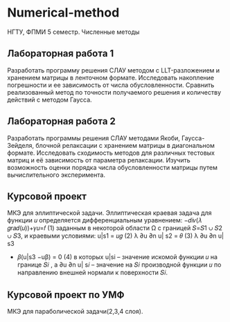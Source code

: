 # Numerical-method
НГТУ, ФПМИ 5 семестр. Численные методы

## Лабораторная работа 1
Разработать программу решения СЛАУ методом с LLT-разложением и хранением матрицы в ленточном формате. Исследовать накопление погрешности и ее зависимость от числа обусловленности. Сравнить реализованный метод по точности получаемого решения и количеству действий с методом Гаусса.

## Лабораторная работа 2
Разработать программы решения СЛАУ методами Якоби, Гаусса-Зейделя, блочной релаксации с хранением матрицы в диагональном формате. Исследовать сходимость методов для различных тестовых матриц и её зависимость от параметра релаксации. Изучить возможность оценки порядка числа обусловленности матрицы путем вычислительного эксперимента.


## Курсовой проект
МКЭ для эллиптической задачи. 
Эллиптическая краевая задача для функции 𝑢 определяется дифференциальным уравнением:
−𝑑𝑖𝑣(𝜆 𝑔𝑟𝑎𝑑(𝑢))+𝛾𝑢=𝑓 (1)
заданным в некоторой области Ω с границей 𝑆=𝑆1 ∪ 𝑆2 ∪ 𝑆3, и краевыми условиями:
u|s1
= 𝑢𝑔 (2)
λ
∂u
∂n
u|
s2
= 𝜃 (3)
λ
∂u
∂n
u|
s3
+ 𝛽(u|s3
−uβ) = 0 (4)
в которых u|si
– значение искомой функции 𝑢 на границе 𝑆𝑖 , а
∂u
∂n
u|
s𝑖
– значение
на 𝑆𝑖 производной функции 𝑢 по направлению внешней нормали к поверхности
𝑆𝑖.


## Курсовой проект по УМФ
МКЭ для параболической задачи(2,3,4 слоя). 

